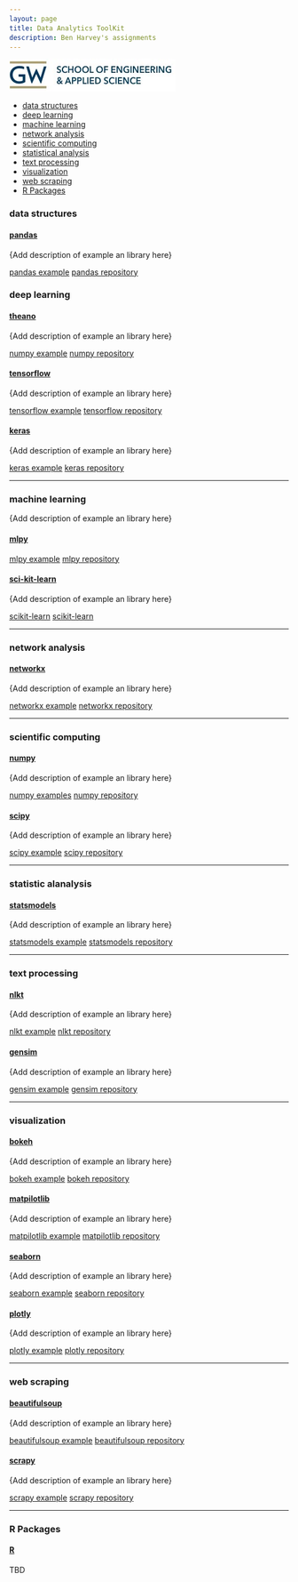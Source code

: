 ```yaml
---
layout: page
title: Data Analytics ToolKit
description: Ben Harvey's assignments
---
```

 <img src="seas.jpg" alt="seas" title="seas"/>
<div class="navbar">
    <div class="navbar-inner">
        <ul class="nav">
            <li><a href="#datastructures">data structures</a></li>
            <li><a href="#deeplearning">deep learning</a></li>
            <li><a href="#machinelearning">machine learning</a></li>
            <li><a href="#networkanalysis">network analysis</a></li>
            <li><a href="#scientificcomputing">scientific computing</a></li>
            <li><a href="#statisticalanalysis">statistical analysis</a></li>
            <li><a href="#textprocessing">text processing</a></li>
            <li><a href="#visualization">visualization</a></li>
            <li><a href="#webscraping">web scraping</a></li>
            <li><a href="#rpackages">R Packages</a></li>
        </ul>
    </div>
</div>


### <a name="datastructures"></a>data structures
#### <a name="qtl"></a>[pandas](http://www.rqtl.org)
{Add description of example an library here}

[pandas example](http://groups.google.com/group/Rqtl-disc)
[pandas repository](http://groups.google.com/group/Rqtl-disc)


### <a name="deeplearning"></a>deep learning
#### <a name="qtl"></a>[theano](http://www.rqtl.org)
{Add description of example an library here}

[numpy example](http://groups.google.com/group/Rqtl-disc)
[numpy repository](http://groups.google.com/group/Rqtl-disc)

#### <a name="qtl"></a>[tensorflow](http://www.rqtl.org)
{Add description of example an library here}

[tensorflow example](http://groups.google.com/group/Rqtl-disc)
[tensorflow repository](http://groups.google.com/group/Rqtl-disc)

#### <a name="qtl"></a>[keras](http://www.rqtl.org)
{Add description of example an library here}

[keras example](http://groups.google.com/group/Rqtl-disc)
[keras repository](http://groups.google.com/group/Rqtl-disc)

---

### <a name="machinelearning"></a>machine learning
{Add description of example an library here}

#### <a name="qtl"></a>[mlpy](http://www.rqtl.org)
[mlpy example](http://groups.google.com/group/Rqtl-disc)
[mlpy repository](http://groups.google.com/group/Rqtl-disc)

#### <a name="qtl"></a>[sci-kit-learn](http://www.rqtl.org)
{Add description of example an library here}

[scikit-learn](http://groups.google.com/group/Rqtl-disc)
[scikit-learn](http://groups.google.com/group/Rqtl-disc)

---

### <a name="networkanalysis"></a>network analysis
#### <a name="qtl"></a>[networkx](http://www.rqtl.org)
{Add description of example an library here}

[networkx example](http://groups.google.com/group/Rqtl-disc)
[networkx repository](http://groups.google.com/group/Rqtl-disc)


---

### <a name="scientificcomputing"></a>scientific computing
#### <a name="qtl"></a>[numpy](http://www.rqtl.org)
{Add description of example an library here}

[numpy examples](http://groups.google.com/group/Rqtl-disc)
[numpy repository](http://groups.google.com/group/Rqtl-disc)


#### <a name="qtl"></a>[scipy](http://www.rqtl.org)
{Add description of example an library here}

[scipy example](http://groups.google.com/group/Rqtl-disc)
[scipy repository](http://groups.google.com/group/Rqtl-disc)


---

### <a name="statisticalanalysis"></a>statistic alanalysis
#### <a name="qtl"></a>[statsmodels](http://www.rqtl.org)
{Add description of example an library here}

[statsmodels example](http://groups.google.com/group/Rqtl-disc)
[statsmodels repository](http://groups.google.com/group/Rqtl-disc)


---

### <a name="textprocessing"></a>text processing
#### <a name="qtl"></a>[nlkt](http://www.rqtl.org)
{Add description of example an library here}

[nlkt example](http://groups.google.com/group/Rqtl-disc)
[nlkt repository](http://groups.google.com/group/Rqtl-disc)


#### <a name="qtl"></a>[gensim](http://www.rqtl.org)
{Add description of example an library here}

[gensim example](http://groups.google.com/group/Rqtl-disc)
[gensim repository](http://groups.google.com/group/Rqtl-disc)


---

### <a name="visualization"></a>visualization
#### <a name="qtl"></a>[bokeh](http://www.rqtl.org)
{Add description of example an library here}

[bokeh example](http://groups.google.com/group/Rqtl-disc)
[bokeh repository](http://groups.google.com/group/Rqtl-disc)


#### <a name="qtl"></a>[matpilotlib](http://www.rqtl.org)
{Add description of example an library here}

[matpilotlib example](http://groups.google.com/group/Rqtl-disc)
[matpilotlib repository](http://groups.google.com/group/Rqtl-disc)


#### <a name="qtl"></a>[seaborn](http://www.rqtl.org)
{Add description of example an library here}

[seaborn example](http://groups.google.com/group/Rqtl-disc)
[seaborn repository](http://groups.google.com/group/Rqtl-disc)


#### <a name="qtl"></a>[plotly](http://www.rqtl.org)
{Add description of example an library here}

[plotly example](http://groups.google.com/group/Rqtl-disc)
[plotly repository](http://groups.google.com/group/Rqtl-disc)


---

### <a name="webscraping"></a>web scraping
#### <a name="qtl"></a>[beautifulsoup](http://www.rqtl.org)
{Add description of example an library here}

[beautifulsoup example](http://groups.google.com/group/Rqtl-disc)
[beautifulsoup repository](http://groups.google.com/group/Rqtl-disc)


#### <a name="qtl"></a>[scrapy](http://www.rqtl.org)
{Add description of example an library here}

[scrapy example](http://groups.google.com/group/Rqtl-disc)
[scrapy repository](http://groups.google.com/group/Rqtl-disc)


---
### <a name="R Packages"></a>R Packages
#### <a name="qtl"></a>[R](http://www.r-project.org)
TBD


